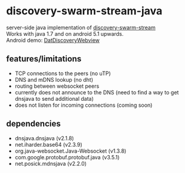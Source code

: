 # discovery-swarm-stream-java
server-side java implementation of [discovery-swarm-stream](https://github.com/RangerMauve/discovery-swarm-stream)<br>
Works with java 1.7 and on android 5.1 upwards.<br>
Android demo: [DatDiscoveryWebview](https://github.com/fsteff/DatDiscoveryWebview)

## features/limitations
- TCP connections to the peers (no uTP)
- DNS and mDNS lookup (no dht)
- routing between websocket peers
- currently does not announce to the DNS (need to find a way to get dnsjava to send additional data)
- does not listen for incoming connections (coming soon)

## dependencies
- dnsjava.dnsjava (v2.1.8)
- net.iharder.base64 (v2.3.9)
- org.java-websocket.Java-Websocket (v1.3.8)
- com.google.protobuf.protobuf.java (v3.5.1)
- net.posick.mdnsjava (v2.2.0)
